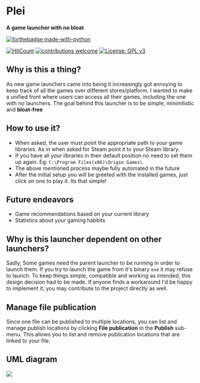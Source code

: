 
# Plei 
**A game launcher with no bloat**

[![forthebadge made-with-python](http://ForTheBadge.com/images/badges/made-with-python.svg)](https://www.python.org/)

[![HitCount](http://hits.dwyl.io/sakshatshinde/Plei.svg)](http://hits.dwyl.io/sakshatshinde/Plei) [![contributions welcome](https://img.shields.io/badge/contributions-welcome-brightgreen.svg?style=flat)](https://github.com/dwyl/esta/issues) [![License: GPL v3](https://img.shields.io/badge/License-GPLv3-blue.svg)](https://www.gnu.org/licenses/gpl-3.0)


## Why is this a thing?

As new game launchers came into being it increasingly got annoying to keep track of all the games over different stores/platform. I wanted to make a unified front where users can access all their games, including the one with no launchers. The goal behind this launcher is to be simple, minimilistic and **bloat-free**


## How to use it?

- When asked, the user must point the appropriate path to your game libraries. As in when asked for Steam point it to your Steam library.
- If you have all your libraries in their default position no need to set them up again. Eg: `C:\Program Files(x86)\Origin Games\`
-  The above mentioned process maybe fully automated in the future
- After the initial setup you will be greeted with the installed games, just click on one to play it. Its that simple!


## Future endeavors 

 - Game recommendations based on your current library
 - Statistics about your gaming habbits
 
 
## Why is this launcher dependent on other launchers?

Sadly, Some games need the parent launcher to be running in order to launch them. If you try to launch the game from it's binary `exe` it may refuse to launch. To keep things simple, compatible and working as intended, this design decision had to be made. If anyone finds a workaround I'd be happy to implement it, you may contribute to the project directly as well. 


## Manage file publication

Since one file can be published to multiple locations, you can list and manage publish locations by clicking **File publication** in the **Publish** sub-menu. This allows you to list and remove publication locations that are linked to your file.


## UML diagram
[![](https://mermaid.ink/img/eyJjb2RlIjoiZ3JhcGggTFJcbkFbUGxlaV0gLS0-IFMoKFN0ZWFtKSlcbkEgLS0-IEUoKEVHUykpXG5BIC0tPiBPKChPcmlnaW4pKVxuQSAtLT4gVSgodVBsYXkpKVxuQSAtLT4gQigoYmF0dGxlTmV0KSlcbkEgLS0-IFAoT2ZmbGluZSBHYW1lcylcblMgLS0-IEx7TGF1bmNoIHRoZSBnYW1lfVxuRSAtLT4gTHtMYXVuY2ggdGhlIGdhbWV9XG5PIC0tPiBMe0xhdW5jaCB0aGUgZ2FtZX1cblUgLS0-IEx7TGF1bmNoIHRoZSBnYW1lfVxuQiAtLT4gTHtMYXVuY2ggdGhlIGdhbWV9XG5QIC0tPiBiaW4oKEJpbmFyeSBFWEUpKVxuYmluIC0tPiBMIiwibWVybWFpZCI6eyJ0aGVtZSI6ImRlZmF1bHQifX0)](https://mermaid-js.github.io/mermaid-live-editor/#/edit/eyJjb2RlIjoiZ3JhcGggTFJcbkFbUGxlaV0gLS0-IFMoKFN0ZWFtKSlcbkEgLS0-IEUoKEVHUykpXG5BIC0tPiBPKChPcmlnaW4pKVxuQSAtLT4gVSgodVBsYXkpKVxuQSAtLT4gQigoYmF0dGxlTmV0KSlcbkEgLS0-IFAoT2ZmbGluZSBHYW1lcylcblMgLS0-IEx7TGF1bmNoIHRoZSBnYW1lfVxuRSAtLT4gTHtMYXVuY2ggdGhlIGdhbWV9XG5PIC0tPiBMe0xhdW5jaCB0aGUgZ2FtZX1cblUgLS0-IEx7TGF1bmNoIHRoZSBnYW1lfVxuQiAtLT4gTHtMYXVuY2ggdGhlIGdhbWV9XG5QIC0tPiBiaW4oKEJpbmFyeSBFWEUpKVxuYmluIC0tPiBMIiwibWVybWFpZCI6eyJ0aGVtZSI6ImRlZmF1bHQifX0)


